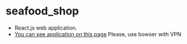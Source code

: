 # seafood_shop
* React.js web application.
* [You can see application on this page](https://laughing-hermann-b5f25e.netlify.com)
Please, use bowser with VPN
